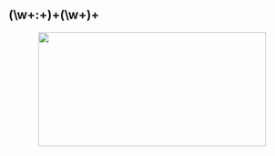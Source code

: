 ## (\w+:+)+(\w+)+

<p align='center'><img src="https://cdn.jsdelivr.net/gh/zcr07/img@main/images/L11.17:10:55:07.png" style='width:400px;  height:200px;'><br><br>
